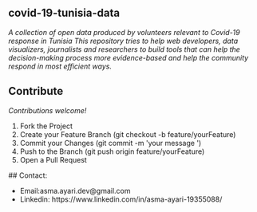 ## covid-19-tunisia-data
*A collection of open data produced by volunteers relevant to Covid-19 response in Tunisia*
*This repository tries to help web developers, data visualizers, journalists and researchers to build tools that can help the decision-making process more evidence-based and help the community respond in most efficient ways.*
## Contribute
*Contributions welcome!*
<ol>
<li>Fork the Project</li>
<li>Create your Feature Branch (git checkout -b feature/yourFeature)</li>
<li>Commit your Changes (git commit -m 'your message ')</li>
<li>Push to the Branch (git push origin feature/yourFeature)</li>
<li>Open a Pull Request</li>
</ol>
## Contact:
<ul>
  <li>Email:asma.ayari.dev@gmail.com</li>
  <li>Linkedin: https://www.linkedin.com/in/asma-ayari-19355088/
</ul>
